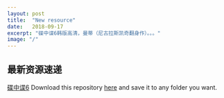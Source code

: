 ```yaml
---
layout: post
title:  "New resource"
date:   2018-09-17
excerpt: "碟中谍6韩版高清，曼蒂（尼古拉斯凯奇翻身作）。。。"
image: "/"
---
```


## 最新资源速递
[碟中谍6](https://pan.baidu.com/s/)
Download this repository [here](https://github.com/iwiedenm/jekyll-theme-massively) and save it to any folder you want.